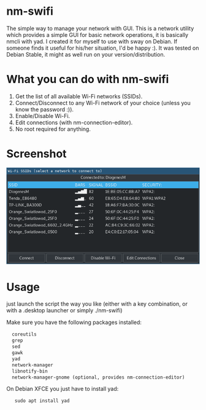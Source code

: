 # nm-swifi
The simple way to manage your network with GUI.
This is a network utility which provides a simple GUI for basic network operations, it is basically nmcli with yad.
I created it for myself to use with sway on Debian. If someone finds it useful for his/her situation, I'd be happy :).
It was tested on Debian Stable, it might as well run on your version/distribution.

# What you can do with nm-swifi
   1. Get the list of all available Wi-Fi networks (SSIDs).
   2. Connect/Disconnect to any Wi-Fi network of your choice (unless you know the password :)).
   3. Enable/Disable Wi-Fi.
   4. Edit connections (with nm-connection-editor).
   5. No root required for anything.

# Screenshot
![Alt text](https://github.com/DiogenesVX/nm-swifi/blob/main/nm-swifi.png)

# Usage
  just launch the script the way you like (either with a key combination, or with a .desktop launcher or simply ./nm-swifi)
  
 Make sure you have the following packages installed:
 
      coreutils
      grep
      sed
      gawk
      yad
      network-manager
      libnotify-bin
      network-manager-gnome (optional, provides nm-connection-editor)

   On Debian XFCE you just have to install yad:
   
       sudo apt install yad
